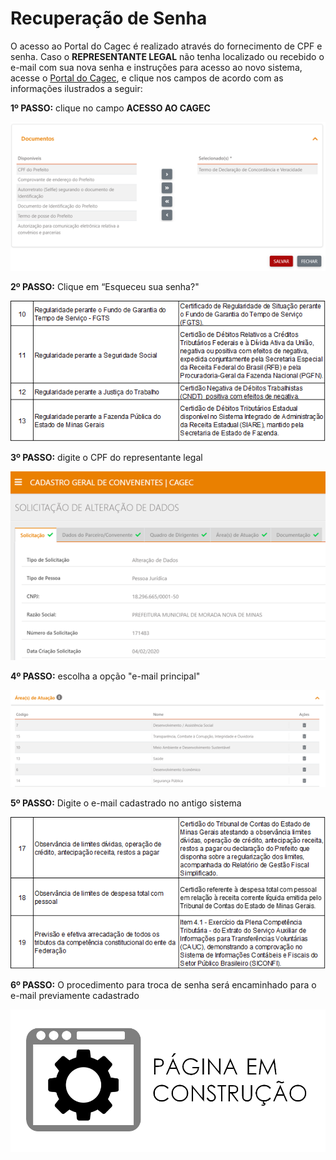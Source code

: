 # Recuperação de Senha

O acesso ao Portal do Cagec é realizado através do fornecimento de CPF e senha. Caso o **REPRESENTANTE LEGAL** não tenha localizado ou recebido o e-mail com sua nova senha e instruções para acesso ao novo sistema, acesse o [Portal do Cagec](WWW.PORTALCAGEC.MG.GOV.BR), e clique nos campos de acordo com as informações ilustrados a seguir:

**1º PASSO:** clique no campo **ACESSO AO CAGEC**

![](../.gitbook/assets/image%20%2871%29.png)

**2º PASSO:** Clique em “Esqueceu sua senha?"

![](../.gitbook/assets/image%20%2815%29.png)

**3º PASSO:** digite o CPF do representante legal

![](../.gitbook/assets/image%20%2855%29.png)

**4º PASSO:** escolha a opção "e-mail principal"

![](../.gitbook/assets/image%20%2848%29.png)

**5º PASSO:** Digite o e-mail cadastrado no antigo sistema

![](../.gitbook/assets/image%20%2810%29.png)

**6º PASSO:** O procedimento para troca de senha será encaminhado para o e-mail previamente cadastrado

![](../.gitbook/assets/image%20%286%29.png)

